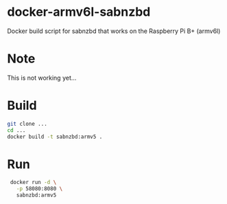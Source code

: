 # docker-armv6l-sabnzbd
Docker build script for sabnzbd that works on the Raspberry Pi B+ (armv6l)

# Note
This is not working yet...

# Build
```bash
git clone ...
cd ...
docker build -t sabnzbd:armv5 .
```
# Run
```bash
 docker run -d \
   -p 58080:8080 \
   sabnzbd:armv5
```
